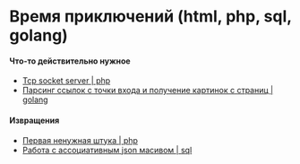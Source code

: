 # Время приключений (html, php, sql, golang)

#### Что-то действительно нужное
* <a href="php-tcp-sokcet-server.php">Tcp socket server | php</a>
* <a href="golang-parser">Парсинг ссылок с точки входа и получение картинок с страниц | golang</a>

#### Извращения
* <a href="php-overload.php">Первая ненужная штука | php</a>
* <a href="json_sql.sql">Работа с ассоциативным json масивом | sql</a>
